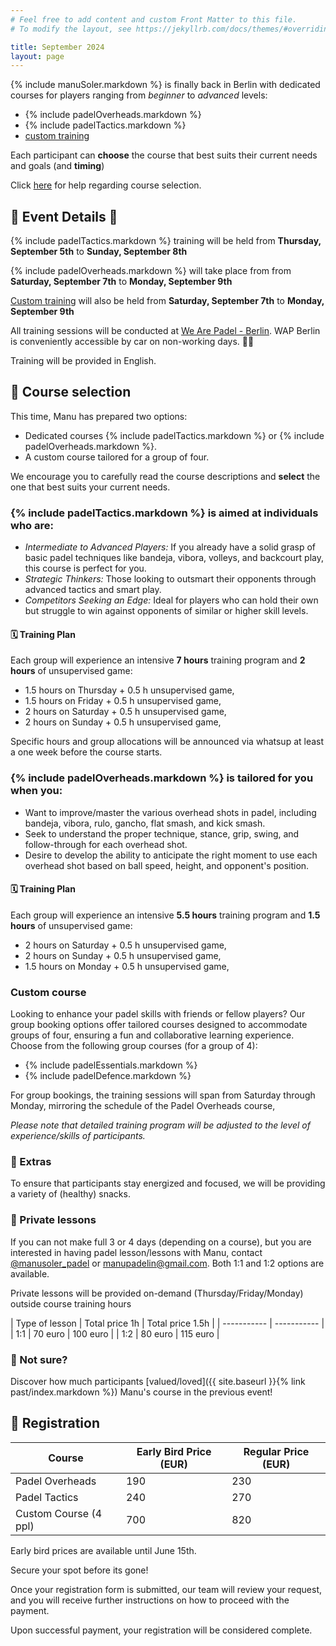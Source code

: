 ```yaml
---
# Feel free to add content and custom Front Matter to this file.
# To modify the layout, see https://jekyllrb.com/docs/themes/#overriding-theme-defaults

title: September 2024
layout: page
---
```


{% include manuSoler.markdown %} is finally back in Berlin with dedicated courses for players ranging from *beginner* to *advanced* levels:

- {% include padelOverheads.markdown %}
- {% include padelTactics.markdown %}
- [custom training](#custom-course)

Each participant can **choose** the course that best suits their current needs and goals (and **timing**)

Click [here](#-course-selection) for help regarding course selection.

## 📅 Event Details 📍

{% include padelTactics.markdown %} training will be held from **Thursday, September 5th** to **Sunday, September 8th**

{% include padelOverheads.markdown %} will take place from from **Saturday, September 7th** to **Monday, September 9th**

[Custom training](#custom-course) will also be held from **Saturday, September 7th** to **Monday, September 9th**

All training sessions will be conducted at <a href="https://wearepadel.com/de/berlin" target="_blank">We Are Padel - Berlin</a>. WAP Berlin is conveniently accessible by car on non-working days. 🚗🎾

Training will be provided in English.

## 🔀 Course selection

This time, Manu has prepared two options: 
- Dedicated courses {% include padelTactics.markdown %} or {% include padelOverheads.markdown %}.
- A custom course tailored for a group of four.

We encourage you to carefully read the course descriptions and **select** the one that best suits your current needs.

### {% include padelTactics.markdown %} is aimed at individuals who are:
- *Intermediate to Advanced Players:* If you already have a solid grasp of basic padel techniques like bandeja, vibora, volleys, and backcourt play, this course is perfect for you. 
- *Strategic Thinkers:* Those looking to outsmart their opponents through advanced tactics and smart play.
- *Competitors Seeking an Edge:* Ideal for players who can hold their own but struggle to win against opponents of similar or higher skill levels.

#### 🗓️ Training Plan
Each group will experience an intensive **7 hours** training program and **2 hours** of unsupervised game:

- 1.5 hours on Thursday + 0.5 h unsupervised game,
- 1.5 hours on Friday + 0.5 h unsupervised game,
- 2 hours on Saturday + 0.5 h unsupervised game,
- 2 hours on Sunday + 0.5 h unsupervised game,

Specific hours and group allocations will be announced via whatsup at least a one week before the course starts.

### {% include padelOverheads.markdown %} is tailored for you when you:
- Want to improve/master the various overhead shots in padel, including bandeja, vibora, rulo, gancho, flat smash, and kick smash.
- Seek to understand the proper technique, stance, grip, swing, and follow-through for each overhead shot.
- Desire to develop the ability to anticipate the right moment to use each overhead shot based on ball speed, height, and opponent's position.

#### 🗓️ Training Plan
Each group will experience an intensive **5.5 hours** training program and **1.5 hours** of unsupervised game:

- 2 hours on Saturday + 0.5 h unsupervised game,
- 2 hours on Sunday + 0.5 h unsupervised game,
- 1.5 hours on Monday + 0.5 h unsupervised game,

###  Custom course 
Looking to enhance your padel skills with friends or fellow players? Our group booking options offer tailored courses designed to accommodate groups of four, ensuring a fun and collaborative learning experience. 
Choose from the following group courses (for a group of 4):
- {% include padelEssentials.markdown %}
- {% include padelDefence.markdown %}

For group bookings, the training sessions will span from Saturday through Monday, mirroring the schedule of the Padel Overheads course,

*Please note that detailed training program will be adjusted to the level of experience/skills of participants.*

### 🎁 Extras

To ensure that participants stay energized and focused, we will be providing a variety of (healthy) snacks.

### 👥 Private lessons

If you can not make full 3 or 4 days (depending on a course), but you are interested in having padel lesson/lessons with Manu, contact <a href="https://www.instagram.com/manusoler_padel" target="_blank">@manusoler_padel</a> or <a class="u-email" href="mailto:manupadelin@gmail.com">manupadelin@gmail.com</a>. Both 1:1 and 1:2 options are available.

Private lessons will be provided on-demand (Thursday/Friday/Monday) outside course training hours

| Type of lesson     | Total price 1h | Total price 1.5h |
| -----------        | ----------- |
| 1:1         | 70 euro       | 100 euro       |
| 1:2         | 80 euro       | 115 euro       |

### 🤷‍ Not sure?
Discover how much participants [valued/loved]({{ site.baseurl }}{% link past/index.markdown %}) Manu's course in the previous event!

## 📝 Registration


| Course                  | Early Bird Price (EUR) | Regular Price (EUR) |
|-------------------------|------------------------|----------------------|
| Padel Overheads         | 190                    | 230                  |
| Padel Tactics           | 240                    | 270                  |
| Custom Course (4 ppl)   | 700                    | 820                  |

Early bird prices are available until June 15th.

Secure your spot before its gone!

[//]: # (<iframe src="https://docs.google.com/forms/d/e/1FAIpQLSeWuq3xVjgVLYIdibTvKB8FcRWZUfzy31eXFjj2vwpx180rhQ/viewform?embedded=true" width="640" height="1250" frameborder="0" marginheight="0" marginwidth="0">Loading…</iframe>)

Once your registration form is submitted, our team will review your request, and you will receive further instructions on how to proceed with the payment.

Upon successful payment, your registration will be considered complete.

